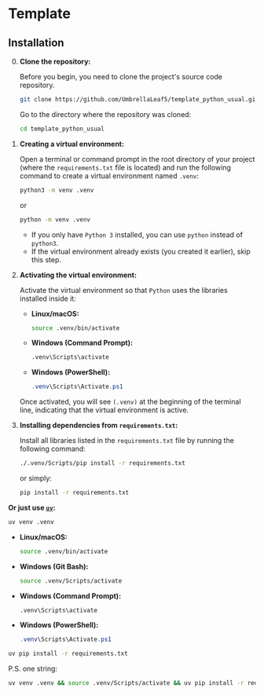 # Template

## Installation

0.  **Clone the repository:**

    Before you begin, you need to clone the project's source code repository.
 
    ```bash
    git clone https://github.com/UmbrellaLeaf5/template_python_usual.git
    ```

    Go to the directory where the repository was cloned:

    ```bash
    cd template_python_usual
    ``` 


1.  **Creating a virtual environment:**

    Open a terminal or command prompt in the root directory of your project (where the `requirements.txt` file is located) and run the following command to create a virtual environment named `.venv`:

    ```bash
    python3 -m venv .venv
    ```

    or

    ```bash
    python -m venv .venv
    ```

    *   If you only have `Python 3` installed, you can use `python` instead of `python3`.
    *   If the virtual environment already exists (you created it earlier), skip this step.


2.  **Activating the virtual environment:**

    Activate the virtual environment so that `Python` uses the libraries installed inside it:

    *   **Linux/macOS:**

        ```bash
        source .venv/bin/activate
        ```

    *   **Windows (Command Prompt):**

        ```cmd
        .venv\Scripts\activate
        ```

    *   **Windows (PowerShell):**

        ```powershell
        .venv\Scripts\Activate.ps1
        ```

    Once activated, you will see `(.venv)` at the beginning of the terminal line, indicating that the virtual environment is active.


3.  **Installing dependencies from `requirements.txt`:**

    Install all libraries listed in the `requirements.txt` file by running the following command:

    ```bash
    ./.venv/Scripts/pip install -r requirements.txt
    ```

    or simply:

    ```bash
    pip install -r requirements.txt
    ```

**Or just use [`uv`](https://github.com/astral-sh/uv):**

```bash
uv venv .venv
```

*   **Linux/macOS:**

    ```bash
    source .venv/bin/activate
    ```

*   **Windows (Git Bash):**

    ```bash
    source .venv/Scripts/activate
    ```

*   **Windows (Command Prompt):**

    ```cmd
    .venv\Scripts\activate
    ```

*   **Windows (PowerShell):**

    ```powershell
    .venv\Scripts\Activate.ps1
    ```

```bash
uv pip install -r requirements.txt
```

P.S. one string:
```bash
uv venv .venv && source .venv/Scripts/activate && uv pip install -r requirements.txt
```
